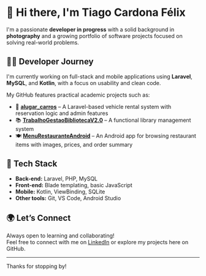 # 👋 Hi there, I'm Tiago Cardona Félix

I'm a passionate **developer in progress** with a solid background in **photography** and a growing portfolio of software projects focused on solving real-world problems.

## 👨‍💻 Developer Journey

I'm currently working on full-stack and mobile applications using **Laravel**, **MySQL**, and **Kotlin**, with a focus on usability and clean code.

My GitHub features practical academic projects such as:
- 🚗 [**alugar_carros**](https://github.com/fexilamos/alugar_carros) – A Laravel-based vehicle rental system with reservation logic and admin features  
- 📚 [**TrabalhoGestaoBibliotecaV2.0**](https://github.com/fexilamos/TrabalhoGestaoBibliotecaV2.0) – A functional library management system  
- 🍽️ [**MenuRestauranteAndroid**](https://github.com/fexilamos/MenuRestauranteAndroid) – An Android app for browsing restaurant items with images, prices, and order summary

## 🧰 Tech Stack

- **Back-end:** Laravel, PHP, MySQL  
- **Front-end:** Blade templating, basic JavaScript  
- **Mobile:** Kotlin, ViewBinding, SQLite  
- **Other tools:** Git, VS Code, Android Studio


## 🌍 Let’s Connect

Always open to learning and collaborating!  
Feel free to connect with me on [LinkedIn](https://www.linkedin.com/in/tiagocardonafelix/) or explore my projects here on GitHub.

---

Thanks for stopping by!
